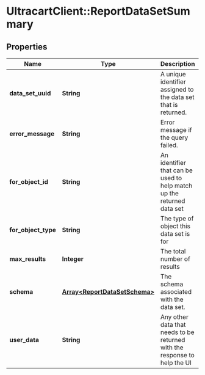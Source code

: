 # UltracartClient::ReportDataSetSummary

## Properties
Name | Type | Description | Notes
------------ | ------------- | ------------- | -------------
**data_set_uuid** | **String** | A unique identifier assigned to the data set that is returned. | [optional] 
**error_message** | **String** | Error message if the query failed. | [optional] 
**for_object_id** | **String** | An identifier that can be used to help match up the returned data set | [optional] 
**for_object_type** | **String** | The type of object this data set is for | [optional] 
**max_results** | **Integer** | The total number of results | [optional] 
**schema** | [**Array&lt;ReportDataSetSchema&gt;**](ReportDataSetSchema.md) | The schema associated with the data set. | [optional] 
**user_data** | **String** | Any other data that needs to be returned with the response to help the UI | [optional] 


